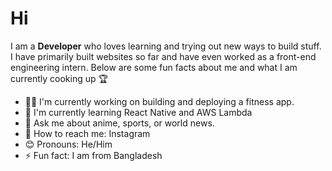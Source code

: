 # Hi

I am a **Developer** who loves learning and trying out new ways to build stuff. I have primarily built websites so far and have even worked as a front-end engineering intern. Below are some fun facts about me and what I am currently cooking up 🏆

- 🏋️‍♂️ I'm currently working on building and deploying a fitness app.
- 🚀 I'm currently learning React Native and AWS Lambda
- 💬 Ask me about anime, sports, or world news.
- 📢 How to reach me: Instagram
- 😊 Pronouns: He/Him
- ⚡ Fun fact: I am from Bangladesh
